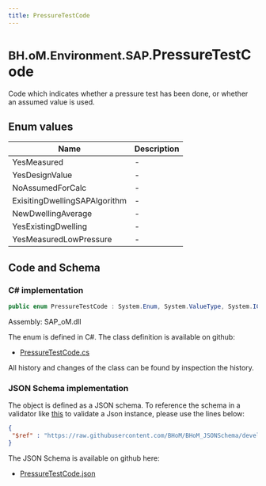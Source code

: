 ```yaml
---
title: PressureTestCode
---
```


# <small>BH.oM.Environment.SAP.</small>**PressureTestCode**

Code which indicates whether a pressure test has been done, or whether an assumed value is used.

## Enum values

| Name            | Description                                                    |
|-----------------|----------------------------------------------------------------|
| YesMeasured |  -  |
| YesDesignValue |  -  |
| NoAssumedForCalc |  -  |
| ExisitingDwellingSAPAlgorithm |  -  |
| NewDwellingAverage |  -  |
| YesExistingDwelling |  -  |
| YesMeasuredLowPressure |  -  |


## Code and Schema

### C# implementation

``` C# title="C#"
public enum PressureTestCode : System.Enum, System.ValueType, System.IComparable, System.ISpanFormattable, System.IFormattable, System.IConvertible
```

Assembly: SAP_oM.dll

The enum is defined in C#. The class definition is available on github:

- [PressureTestCode.cs](https://github.com/BHoM/SAP_Toolkit/blob/develop/SAP_oM/Enums\PressureTestCode.cs)

All history and changes of the class can be found by inspection the history.
### JSON Schema implementation

The object is defined as a JSON schema. To reference the schema in a validator like [this](https://www.jsonschemavalidator.net/) to validate a Json instance, please use the lines below:

``` json title="JSON Schema"
{
 "$ref" : "https://raw.githubusercontent.com/BHoM/BHoM_JSONSchema/develop/SAP_oM/SAP/PressureTestCode.json"
}
```

The JSON Schema is available on github here:

- [PressureTestCode.json](https://github.com/BHoM/BHoM_JSONSchema/blob/develop/SAP_oM/SAP/PressureTestCode.json)
